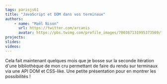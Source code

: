 ```yaml
---
tags: parisjs61
title: "JavaScript et DOM dans vos terminaux"
authors:
    - name: "Maël Nison"
      url: https://twitter.com/arcanis
      avatar: https://pbs.twimg.com/profile_images/700387131995373569/f05rvTkK.jpg
projects:
slides:
videos:
---
```

Cela fait maintenant quelques mois que je bosse sur la seconde itération d'une bibliothèque de mon cru permettant de faire du rendu sur terminaux via une API DOM et CSS-like. Une petite présentation pour en montrer les possibilités !
